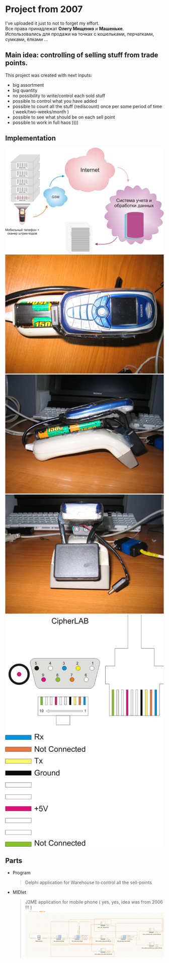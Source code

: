 # Project from 2007
I've uploaded it just to not to forget my effort.  
Все права принадлежат **Олегу Мищенко** и **Машеньке**.  
Использовались для продажи на точках с кошельками, перчатками, сумками, ёлками ...   

## Main idea: controlling of selling stuff from trade points.
This project was created with next inputs:  
* big assortment
* big quantity
* no possibility to write/control each sold stuff
* possible to control what you have added 
* possible to count all the stuff (rediscount) once per some period of time ( week/two-weeks/month )
* possible to see what should be on each sell point
* possible to work in full haos ))))

## Implementation
![general schema](./General_Scheme.jpg)  
![Device](./BarCode_Scanner/Photo/IMG_2001.jpg)  
![Device](./BarCode_Scanner/Photo/IMG_2002.jpg)  
![Device](./BarCode_Scanner/Photo/IMG_2003.jpg)  
![interface](./BarCode_Scanner/CipherLAB_cable%20RJ-45%20COM.jpg)  

## Parts
* Program 
  > Delphi application for Warehouse to control all the sell-points  
* MIDlet
  > J2ME application for mobile phone ( yes, yes, idea was from 2006 !!! )  
  ![working schema](./MIDlet/scheme.png)  